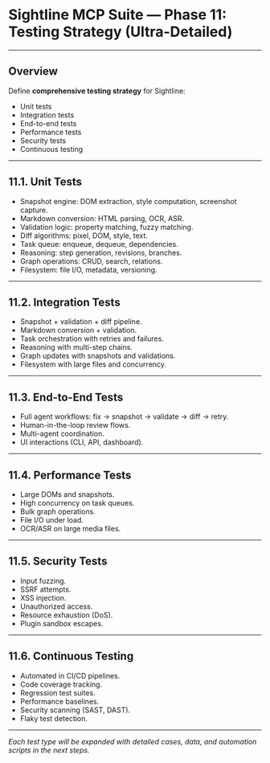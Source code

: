 # Sightline MCP Suite — Phase 11: Testing Strategy (Ultra-Detailed)

---

## Overview

Define **comprehensive testing strategy** for Sightline:

- Unit tests
- Integration tests
- End-to-end tests
- Performance tests
- Security tests
- Continuous testing

---

## 11.1. **Unit Tests**

- Snapshot engine: DOM extraction, style computation, screenshot capture.
- Markdown conversion: HTML parsing, OCR, ASR.
- Validation logic: property matching, fuzzy matching.
- Diff algorithms: pixel, DOM, style, text.
- Task queue: enqueue, dequeue, dependencies.
- Reasoning: step generation, revisions, branches.
- Graph operations: CRUD, search, relations.
- Filesystem: file I/O, metadata, versioning.

---

## 11.2. **Integration Tests**

- Snapshot + validation + diff pipeline.
- Markdown conversion + validation.
- Task orchestration with retries and failures.
- Reasoning with multi-step chains.
- Graph updates with snapshots and validations.
- Filesystem with large files and concurrency.

---

## 11.3. **End-to-End Tests**

- Full agent workflows: fix → snapshot → validate → diff → retry.
- Human-in-the-loop review flows.
- Multi-agent coordination.
- UI interactions (CLI, API, dashboard).

---

## 11.4. **Performance Tests**

- Large DOMs and snapshots.
- High concurrency on task queues.
- Bulk graph operations.
- File I/O under load.
- OCR/ASR on large media files.

---

## 11.5. **Security Tests**

- Input fuzzing.
- SSRF attempts.
- XSS injection.
- Unauthorized access.
- Resource exhaustion (DoS).
- Plugin sandbox escapes.

---

## 11.6. **Continuous Testing**

- Automated in CI/CD pipelines.
- Code coverage tracking.
- Regression test suites.
- Performance baselines.
- Security scanning (SAST, DAST).
- Flaky test detection.

---

*Each test type will be expanded with detailed cases, data, and automation scripts in the next steps.*
